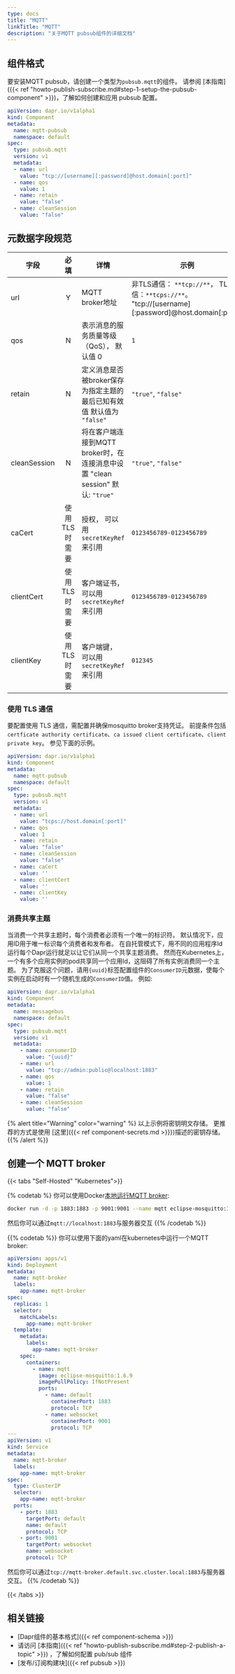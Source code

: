 ```yaml
---
type: docs
title: "MQTT"
linkTitle: "MQTT"
description: "关于MQTT pubsub组件的详细文档"
---
```


## 组件格式

要安装MQTT pubsub，请创建一个类型为`pubsub.mqtt`的组件。 请参阅 [本指南]({{< ref "howto-publish-subscribe.md#step-1-setup-the-pubsub-component" >}})，了解如何创建和应用 pubsub 配置。

```yaml
apiVersion: dapr.io/v1alpha1
kind: Component
metadata:
  name: mqtt-pubsub
  namespace: default
spec:
  type: pubsub.mqtt
  version: v1
  metadata:
  - name: url
    value: "tcp://[username][:password]@host.domain[:port]"
  - name: qos
    value: 1
  - name: retain
    value: "false"
  - name: cleanSession
    value: "false"
```
## 元数据字段规范

| 字段           |    必填    | 详情                                                         | 示例                                                                                                            |
| ------------ |:--------:| ---------------------------------------------------------- | ------------------------------------------------------------------------------------------------------------- |
| url          |    Y     | MQTT broker地址                                              | 非TLS通信： `**tcp://**`，   TLS通信：`**tcps://**`。  <br> "tcp://\[username\]\[:password\]@host.domain[:port]" |
| qos          |    N     | 表示消息的服务质量等级（QoS）， 默认值 0                                    | `1`                                                                                                           |
| retain       |    N     | 定义消息是否被broker保存为指定主题的最后已知有效值 默认值为 `"false"`                | `"true"`, `"false"`                                                                                           |
| cleanSession |    N     | 将在客户端连接到MQTT broker时，在连接消息中设置 "clean session" 默认: `"true"` | `"true"`, `"false"`                                                                                           |
| caCert       | 使用TLS时需要 | 授权， 可以用`secretKeyRef`来引用                                   | `0123456789-0123456789`                                                                                       |
| clientCert   | 使用TLS时需要 | 客户端证书， 可以用`secretKeyRef`来引用                                | `0123456789-0123456789`                                                                                       |
| clientKey    | 使用TLS时需要 | 客户端键， 可以用`secretKeyRef`来引用                                 | `012345`                                                                                                      |


### 使用 TLS 通信
要配置使用 TLS 通信，需配置并确保mosquitto broker支持凭证。 前提条件包括`certficate authority certificate`、`ca issued client certificate`、`client private key`。 参见下面的示例。

```yaml
apiVersion: dapr.io/v1alpha1
kind: Component
metadata:
  name: mqtt-pubsub
  namespace: default
spec:
  type: pubsub.mqtt
  version: v1
  metadata:
  - name: url
    value: "tcps://host.domain[:port]"
  - name: qos
    value: 1
  - name: retain
    value: "false"
  - name: cleanSession
    value: "false"
  - name: caCert
    value: ''
  - name: clientCert
    value: ''
  - name: clientKey
    value: ''
```

### 消费共享主题

当消费一个共享主题时，每个消费者必须有一个唯一的标识符。 默认情况下，应用ID用于唯一标识每个消费者和发布者。 在自托管模式下，用不同的应用程序Id运行每个Dapr运行就足以让它们从同一个共享主题消费。 然而在Kubernetes上，一个有多个应用实例的pod共享同一个应用Id，这阻碍了所有实例消费同一个主题。 为了克服这个问题，请用`{uuid}`标签配置组件的`ConsumerID`元数据，使每个实例在启动时有一个随机生成的`ConsumerID`值。 例如:

```yaml
apiVersion: dapr.io/v1alpha1
kind: Component
metadata:
  name: messagebus
  namespace: default
spec:
  type: pubsub.mqtt
  version: v1
  metadata:
    - name: consumerID
      value: "{uuid}"
    - name: url
      value: "tcp://admin:public@localhost:1883"
    - name: qos
      value: 1
    - name: retain
      value: "false"
    - name: cleanSession
      value: "false"
```

{% alert title="Warning" color="warning" %}
以上示例将密钥明文存储。 更推荐的方式是使用 [这里]({{< ref component-secrets.md >}}})描述的密钥存储。
{{% /alert %}}


## 创建一个 MQTT broker

{{< tabs "Self-Hosted" "Kubernetes">}}

{% codetab %}
你可以使用Docker[本地运行MQTT broker](https://hub.docker.com/_/eclipse-mosquitto):

```bash
docker run -d -p 1883:1883 -p 9001:9001 --name mqtt eclipse-mosquitto:1.6.9
```
然后你可以通过`mqtt://localhost:1883`与服务器交互
{{% /codetab %}}

{{% codetab %}}
你可以使用下面的yaml在kubernetes中运行一个MQTT broker:

```yaml
apiVersion: apps/v1
kind: Deployment
metadata:
  name: mqtt-broker
  labels:
    app-name: mqtt-broker
spec:
  replicas: 1
  selector:
    matchLabels:
      app-name: mqtt-broker
  template:
    metadata:
      labels:
        app-name: mqtt-broker
    spec:
      containers:
        - name: mqtt
          image: eclipse-mosquitto:1.6.9
          imagePullPolicy: IfNotPresent
          ports:
            - name: default
              containerPort: 1883
              protocol: TCP
            - name: websocket
              containerPort: 9001
              protocol: TCP
---
apiVersion: v1
kind: Service
metadata:
  name: mqtt-broker
  labels:
    app-name: mqtt-broker
spec:
  type: ClusterIP
  selector:
    app-name: mqtt-broker
  ports:
    - port: 1883
      targetPort: default
      name: default
      protocol: TCP
    - port: 9001
      targetPort: websocket
      name: websocket
      protocol: TCP
```
然后你可以通过`tcp://mqtt-broker.default.svc.cluster.local:1883`与服务器交互。
{{% /codetab %}}

{{< /tabs >}}

## 相关链接
- [Dapr组件的基本格式]({{< ref component-schema >}})
- 请访问 [本指南]({{< ref "howto-publish-subscribe.md#step-2-publish-a-topic" >}}) ，了解如何配置 pub/sub 组件
- [发布/订阅构建块]({{< ref pubsub >}})
